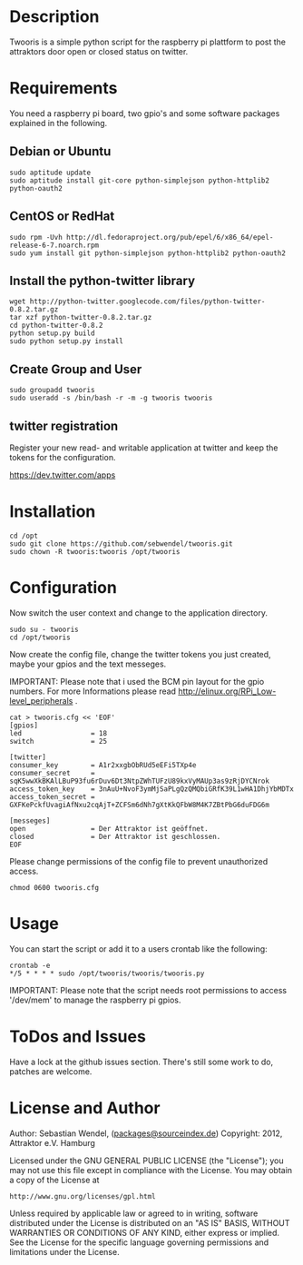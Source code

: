 # Description #
Twooris is a simple python script for the raspberry pi plattform to post the attraktors door open or closed status on twitter.

# Requirements #
You need a raspberry pi board, two gpio's and some software packages explained in the following.

## Debian or Ubuntu ##

    sudo aptitude update
    sudo aptitude install git-core python-simplejson python-httplib2 python-oauth2

## CentOS or RedHat ##

    sudo rpm -Uvh http://dl.fedoraproject.org/pub/epel/6/x86_64/epel-release-6-7.noarch.rpm
    sudo yum install git python-simplejson python-httplib2 python-oauth2

## Install the python-twitter library ##

    wget http://python-twitter.googlecode.com/files/python-twitter-0.8.2.tar.gz
    tar xzf python-twitter-0.8.2.tar.gz
    cd python-twitter-0.8.2
    python setup.py build
    sudo python setup.py install

## Create Group and User

    sudo groupadd twooris
    sudo useradd -s /bin/bash -r -m -g twooris twooris

## twitter registration ##
Register your new read- and writable application at twitter and keep the tokens for the configuration.

<https://dev.twitter.com/apps>

# Installation #

    cd /opt
    sudo git clone https://github.com/sebwendel/twooris.git
    sudo chown -R twooris:twooris /opt/twooris

# Configuration #
Now switch the user context and change to the application directory.

    sudo su - twooris
    cd /opt/twooris

Now create the config file, change the twitter tokens you just created, maybe your gpios and the text messeges.

IMPORTANT: Please note that i used the BCM pin layout for the gpio numbers. For more Informations please read <http://elinux.org/RPi_Low-level_peripherals> .

    cat > twooris.cfg << 'EOF'
    [gpios]
    led                 = 18
    switch              = 25
 
    [twitter]
    consumer_key        = A1r2xxgbObRUd5eEFi5TXp4e
    consumer_secret     = sqK5wwXkBKAlLBuP93fu6rDuv6Dt3NtpZWhTUFzU89kxVyMAUp3as9zRjDYCNrok
    access_token_key    = 3nAuU+NvoF3ymMjSaPLgQzQMQbiGRfK39L1wHA1DhjYbMDTx
    access_token_secret = GXFKePckfUvagiAfNxu2cqAjT+ZCFSm6dNh7gXtKkQFbW8M4K7ZBtPbG6duFDG6m
    
    [messeges]
    open                = Der Attraktor ist geöffnet.
    closed              = Der Attraktor ist geschlossen.
    EOF

Please change permissions of the config file to prevent unauthorized access.

    chmod 0600 twooris.cfg

# Usage #

You can start the script or add it to a users crontab like the following:

    crontab -e
    */5 * * * * sudo /opt/twooris/twooris/twooris.py

IMPORTANT: Please note that the script needs root permissions to access '/dev/mem' to manage the raspberry pi gpios.
    
# ToDos and Issues #
Have a lock at the github issues section. There's still some work to do, patches are welcome.

# License and Author #

Author: Sebastian Wendel, (<packages@sourceindex.de>) Copyright: 2012, Attraktor e.V. Hamburg

Licensed under the GNU GENERAL PUBLIC LICENSE (the "License");
you may not use this file except in compliance with the License.
You may obtain a copy of the License at

    http://www.gnu.org/licenses/gpl.html

Unless required by applicable law or agreed to in writing, software
distributed under the License is distributed on an "AS IS" BASIS,
WITHOUT WARRANTIES OR CONDITIONS OF ANY KIND, either express or implied.
See the License for the specific language governing permissions and
limitations under the License.
